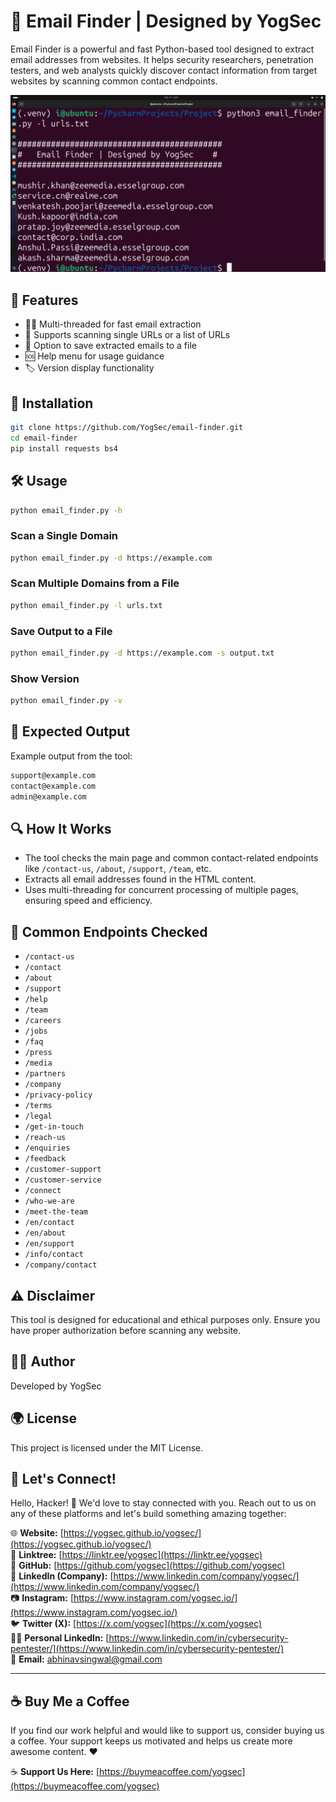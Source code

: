 # 📧 Email Finder | Designed by YogSec


Email Finder is a powerful and fast Python-based tool designed to extract email addresses from websites. It helps security researchers, penetration testers, and web analysts quickly discover contact information from target websites by scanning common contact endpoints.

![email-finder](https://github.com/yogsec/email-finder/blob/main/Email-Finder.png)

## 🌟 Features
- 🧑‍💻 Multi-threaded for fast email extraction
- 📄 Supports scanning single URLs or a list of URLs
- 💾 Option to save extracted emails to a file
- 🆘 Help menu for usage guidance
- 🏷️ Version display functionality

## 🚀 Installation
```bash
git clone https://github.com/YogSec/email-finder.git
cd email-finder
pip install requests bs4
```

## 🛠️ Usage
```bash
python email_finder.py -h
```
### Scan a Single Domain
```bash
python email_finder.py -d https://example.com
```
### Scan Multiple Domains from a File
```bash
python email_finder.py -l urls.txt
```
### Save Output to a File
```bash
python email_finder.py -d https://example.com -s output.txt
```
### Show Version
```bash
python email_finder.py -v
```
## 📂 Expected Output
Example output from the tool:
```bash
support@example.com
contact@example.com
admin@example.com
```
## 🔍 How It Works
- The tool checks the main page and common contact-related endpoints like `/contact-us`, `/about`, `/support`, `/team`, etc.
- Extracts all email addresses found in the HTML content.
- Uses multi-threading for concurrent processing of multiple pages, ensuring speed and efficiency.

## 🔗 Common Endpoints Checked
- `/contact-us`
- `/contact`
- `/about`
- `/support`
- `/help`
- `/team`
- `/careers`
- `/jobs`
- `/faq`
- `/press`
- `/media`
- `/partners`
- `/company`
- `/privacy-policy`
- `/terms`
- `/legal`
- `/get-in-touch`
- `/reach-us`
- `/enquiries`
- `/feedback`
- `/customer-support`
- `/customer-service`
- `/connect`
- `/who-we-are`
- `/meet-the-team`
- `/en/contact`
- `/en/about`
- `/en/support`
- `/info/contact`
- `/company/contact`

## ⚠️ Disclaimer
This tool is designed for educational and ethical purposes only. Ensure you have proper authorization before scanning any website.

## 🧑‍💻 Author
Developed by YogSec

## 🌍 License
This project is licensed under the MIT License.

## 🌟 Let's Connect!

Hello, Hacker! 👋 We'd love to stay connected with you. Reach out to us on any of these platforms and let's build something amazing together:

🌐 **Website:** [https://yogsec.github.io/yogsec/](https://yogsec.github.io/yogsec/)  
📜 **Linktree:** [https://linktr.ee/yogsec](https://linktr.ee/yogsec)  
🔗 **GitHub:** [https://github.com/yogsec](https://github.com/yogsec)  
💼 **LinkedIn (Company):** [https://www.linkedin.com/company/yogsec/](https://www.linkedin.com/company/yogsec/)  
📷 **Instagram:** [https://www.instagram.com/yogsec.io/](https://www.instagram.com/yogsec.io/)  
🐦 **Twitter (X):** [https://x.com/yogsec](https://x.com/yogsec)  
👨‍💼 **Personal LinkedIn:** [https://www.linkedin.com/in/cybersecurity-pentester/](https://www.linkedin.com/in/cybersecurity-pentester/)  
📧 **Email:** abhinavsingwal@gmail.com

---

## ☕ Buy Me a Coffee

If you find our work helpful and would like to support us, consider buying us a coffee. Your support keeps us motivated and helps us create more awesome content. ❤️

☕ **Support Us Here:** [https://buymeacoffee.com/yogsec](https://buymeacoffee.com/yogsec)
